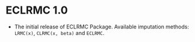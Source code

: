 # ECLRMC 1.0

* The initial release of ECLRMC Package. Available imputation methods: `LRMC(x)`, `CLRMC(x, beta)` and `ECLRMC`.